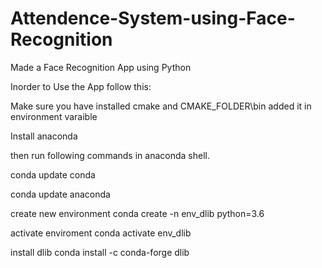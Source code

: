 # Attendence-System-using-Face-Recognition
Made a Face Recognition App using Python

Inorder to Use the App follow this:

Make sure you have installed cmake and CMAKE_FOLDER\bin added it in environment varaible


Install anaconda

then run following commands in anaconda shell.

conda update conda

conda update anaconda


create new environment conda create -n env_dlib python=3.6

activate enviroment conda activate env_dlib

install dlib conda install -c conda-forge dlib
